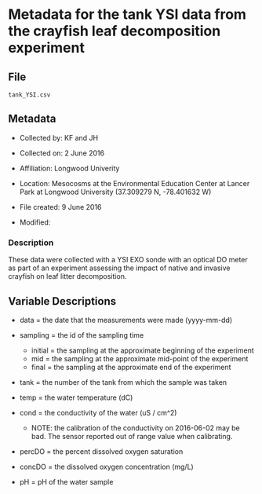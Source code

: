 # Metadata for the tank YSI data from the crayfish leaf decomposition experiment

## File

`tank_YSI.csv`

## Metadata

* Collected by: KF and JH

* Collected on: 2 June 2016

* Affiliation: Longwood Univerity

* Location: Mesocosms at the Environmental Education Center at Lancer Park at Longwood University (37.309279 N, -78.401632 W)

* File created: 9 June 2016

* Modified:

### Description

These data were collected with a YSI EXO sonde with an optical DO meter as part of an experiment assessing the impact of native and invasive crayfish on leaf litter decomposition.

## Variable Descriptions

* data = the date that the measurements were made (yyyy-mm-dd)

* sampling = the id of the sampling time 
  * initial = the sampling at the approximate beginning of the experiment
  * mid = the sampling at the approximate mid-point of the experiment
  * final = the sampling at the approximate end of the experiment

* tank = the number of the tank from which the sample was taken

* temp = the water temperature (dC)

* cond = the conductivity of the water (uS / cm^2)
  * NOTE: the calibration of the conductivity on 2016-06-02 may be bad. The sensor reported out of range value when calibrating.

* percDO = the percent dissolved oxygen saturation

* concDO = the dissolved oxygen concentration (mg/L)

* pH = pH of the water sample
